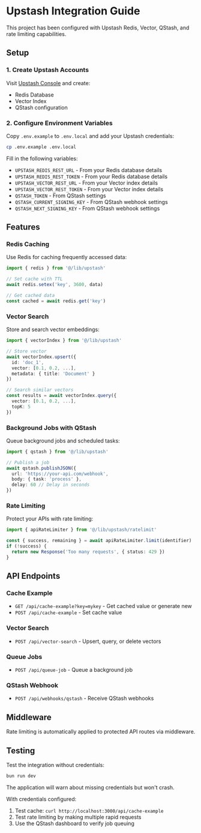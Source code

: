 # Upstash Integration Guide

This project has been configured with Upstash Redis, Vector, QStash, and rate limiting capabilities.

## Setup

### 1. Create Upstash Accounts

Visit [Upstash Console](https://console.upstash.com) and create:
- Redis Database
- Vector Index
- QStash configuration

### 2. Configure Environment Variables

Copy `.env.example` to `.env.local` and add your Upstash credentials:

```bash
cp .env.example .env.local
```

Fill in the following variables:
- `UPSTASH_REDIS_REST_URL` - From your Redis database details
- `UPSTASH_REDIS_REST_TOKEN` - From your Redis database details
- `UPSTASH_VECTOR_REST_URL` - From your Vector index details
- `UPSTASH_VECTOR_REST_TOKEN` - From your Vector index details
- `QSTASH_TOKEN` - From QStash settings
- `QSTASH_CURRENT_SIGNING_KEY` - From QStash webhook settings
- `QSTASH_NEXT_SIGNING_KEY` - From QStash webhook settings

## Features

### Redis Caching

Use Redis for caching frequently accessed data:

```typescript
import { redis } from '@/lib/upstash'

// Set cache with TTL
await redis.setex('key', 3600, data)

// Get cached data
const cached = await redis.get('key')
```

### Vector Search

Store and search vector embeddings:

```typescript
import { vectorIndex } from '@/lib/upstash'

// Store vector
await vectorIndex.upsert({
  id: 'doc_1',
  vector: [0.1, 0.2, ...],
  metadata: { title: 'Document' }
})

// Search similar vectors
const results = await vectorIndex.query({
  vector: [0.1, 0.2, ...],
  topK: 5
})
```

### Background Jobs with QStash

Queue background jobs and scheduled tasks:

```typescript
import { qstash } from '@/lib/upstash'

// Publish a job
await qstash.publishJSON({
  url: 'https://your-api.com/webhook',
  body: { task: 'process' },
  delay: 60 // Delay in seconds
})
```

### Rate Limiting

Protect your APIs with rate limiting:

```typescript
import { apiRateLimiter } from '@/lib/upstash/ratelimit'

const { success, remaining } = await apiRateLimiter.limit(identifier)
if (!success) {
  return new Response('Too many requests', { status: 429 })
}
```

## API Endpoints

### Cache Example
- `GET /api/cache-example?key=mykey` - Get cached value or generate new
- `POST /api/cache-example` - Set cache value

### Vector Search
- `POST /api/vector-search` - Upsert, query, or delete vectors

### Queue Jobs
- `POST /api/queue-job` - Queue a background job

### QStash Webhook
- `POST /api/webhooks/qstash` - Receive QStash webhooks

## Middleware

Rate limiting is automatically applied to protected API routes via middleware.

## Testing

Test the integration without credentials:
```bash
bun run dev
```

The application will warn about missing credentials but won't crash.

With credentials configured:
1. Test cache: `curl http://localhost:3000/api/cache-example`
2. Test rate limiting by making multiple rapid requests
3. Use the QStash dashboard to verify job queuing